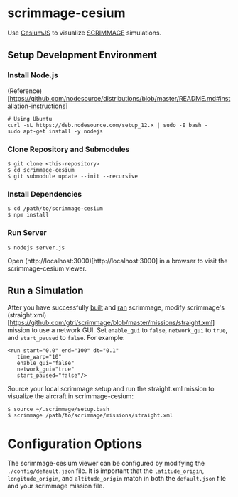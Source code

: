 # scrimmage-cesium

Use [CesiumJS](https://cesiumjs.org/) to visualize
[SCRIMMAGE](http://www.scrimmagesim.org/) simulations.

## Setup Development Environment

### Install Node.js

(Reference)[https://github.com/nodesource/distributions/blob/master/README.md#installation-instructions]

    # Using Ubuntu
    curl -sL https://deb.nodesource.com/setup_12.x | sudo -E bash -
    sudo apt-get install -y nodejs

### Clone Repository and Submodules

    $ git clone <this-repository>
    $ cd scrimmage-cesium
    $ git submodule update --init --recursive

### Install Dependencies

    $ cd /path/to/scrimmage-cesium
    $ npm install

### Run Server

    $ nodejs server.js

Open (http://localhost:3000)[http://localhost:3000] in a browser to visit the
scrimmage-cesium viewer.

## Run a Simulation

After you have successfully
[built](https://github.com/gtri/scrimmage#build-scrimmage) and
[ran](https://github.com/gtri/scrimmage#run-scrimmage) scrimmage, modify
scrimmage's
(straight.xml)[https://github.com/gtri/scrimmage/blob/master/missions/straight.xml]
mission to use a network GUI. Set `enable_gui` to `false`, `network_gui` to
`true`, and `start_paused` to `false`. For example:

    <run start="0.0" end="100" dt="0.1"
       time_warp="10"
       enable_gui="false"
       network_gui="true"
       start_paused="false"/>

Source your local scrimmage setup and run the straight.xml mission to visualize
the aircraft in scrimmage-cesium:

    $ source ~/.scrimmage/setup.bash
    $ scrimmage /path/to/scrimmage/missions/straight.xml

# Configuration Options

The scrimmage-cesium viewer can be configured by modifying the
`./config/default.json` file. It is important that the `latitude_origin`,
`longitude_origin`, and `altitude_origin` match in both the `default.json` file
and your scrimmage mission file.
